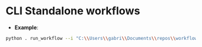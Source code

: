 # CLI Standalone workflows

- **Example**:

```sh
python . run_workflow --i "C:\\Users\\gabri\\Documents\\repos\\workflower\\samples\\cli_standalone_workflows\\playwright_download.yml"
```

